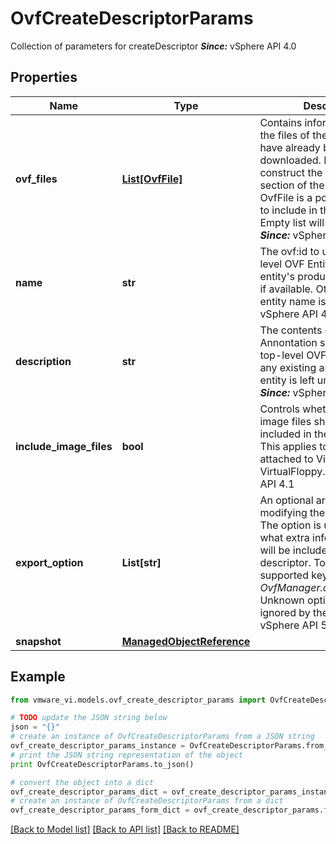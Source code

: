 # OvfCreateDescriptorParams

Collection of parameters for createDescriptor  ***Since:*** vSphere API 4.0 

## Properties
Name | Type | Description | Notes
------------ | ------------- | ------------- | -------------
**ovf_files** | [**List[OvfFile]**](OvfFile.md) | Contains information about the files of the entity, if they have already been downloaded.  Needed to construct the References section of the descriptor.  OvfFile is a positive list of files to include in the export. An Empty list will do no filtering.  ***Since:*** vSphere API 4.0  | [optional] 
**name** | **str** | The ovf:id to use for the top-level OVF Entity.  If unset, the entity&#39;s product name is used if available. Otherwise, the VI entity name is used.  ***Since:*** vSphere API 4.0  | [optional] 
**description** | **str** | The contents of the Annontation section of the top-level OVF Entity.  If unset, any existing annotation on the entity is left unchanged.  ***Since:*** vSphere API 4.0  | [optional] 
**include_image_files** | **bool** | Controls whether attached image files should be included in the descriptor.  This applies to image files attached to VirtualCdrom and VirtualFloppy.  ***Since:*** vSphere API 4.1  | [optional] 
**export_option** | **List[str]** | An optional argument for modifying the export process.  The option is used to control what extra information that will be included in the OVF descriptor.  To get a list of supported keywords see *OvfManager.ovfExportOption*. Unknown options will be ignored by the server.  ***Since:*** vSphere API 5.1  | [optional] 
**snapshot** | [**ManagedObjectReference**](ManagedObjectReference.md) |  | [optional] 

## Example

```python
from vmware_vi.models.ovf_create_descriptor_params import OvfCreateDescriptorParams

# TODO update the JSON string below
json = "{}"
# create an instance of OvfCreateDescriptorParams from a JSON string
ovf_create_descriptor_params_instance = OvfCreateDescriptorParams.from_json(json)
# print the JSON string representation of the object
print OvfCreateDescriptorParams.to_json()

# convert the object into a dict
ovf_create_descriptor_params_dict = ovf_create_descriptor_params_instance.to_dict()
# create an instance of OvfCreateDescriptorParams from a dict
ovf_create_descriptor_params_form_dict = ovf_create_descriptor_params.from_dict(ovf_create_descriptor_params_dict)
```
[[Back to Model list]](../README.md#documentation-for-models) [[Back to API list]](../README.md#documentation-for-api-endpoints) [[Back to README]](../README.md)


